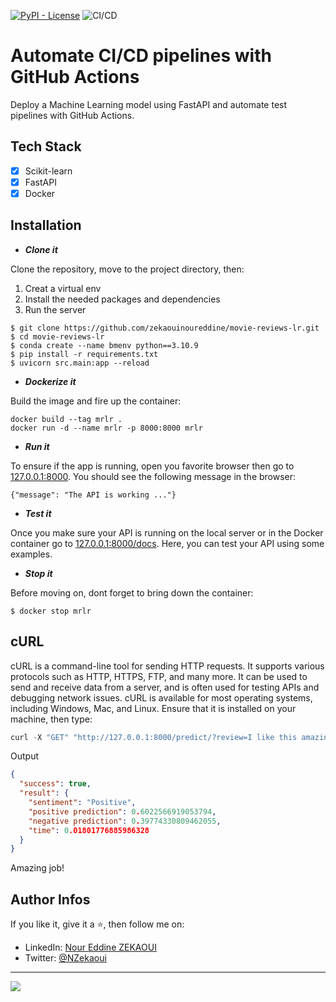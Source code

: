 [![PyPI - License](https://img.shields.io/badge/license-MIT-green.svg)](/LICENSE)
![CI/CD](https://github.com/DamZiobro/serverless-fastapi/workflows/CI/CD/badge.svg)

# Automate CI/CD pipelines with GitHub Actions
Deploy a Machine Learning model using FastAPI and automate test pipelines with GitHub Actions.

## Tech Stack
- [x] Scikit-learn
- [x] FastAPI
- [x] Docker

## Installation
* ***Clone it***

Clone the repository, move to the project directory, then:
  1. Creat a virtual env
  2. Install the needed packages and dependencies
  3. Run the server

```
$ git clone https://github.com/zekaouinoureddine/movie-reviews-lr.git
$ cd movie-reviews-lr
$ conda create --name bmenv python==3.10.9
$ pip install -r requirements.txt
$ uvicorn src.main:app --reload
```

* ***Dockerize it***

Build the image and fire up the container:
```
docker build --tag mrlr .
docker run -d --name mrlr -p 8000:8000 mrlr
```

* ***Run it***

To ensure if the app is running, open you favorite browser then go to [127.0.0.1:8000](http://127.0.0.1:8000/). You should see the following message in the browser:

```
{"message": "The API is working ..."}
```

* ***Test it***

Once you make sure your API is running on the local server or in the Docker container go to [127.0.0.1:8000/docs](http://127.0.0.1:8000/docs). Here, you can test your API using some examples.


* ***Stop it***

Before moving on, dont forget to bring down the container:

```
$ docker stop mrlr
```

## cURL
cURL is a command-line tool for sending HTTP requests. It supports various protocols such as HTTP, HTTPS, FTP, and many more. It can be used to send and receive data from a server, and is often used for testing APIs and debugging network issues. cURL is available for most operating systems, including Windows, Mac, and Linux. Ensure that it is installed on your machine, then type:

```c
curl -X "GET" "http://127.0.0.1:8000/predict/?review=I like this amazing movie" -H "accept: application/json"
```

Output

```JSON
{
  "success": true,
  "result": {
    "sentiment": "Positive",
    "positive prediction": 0.6022566919053794,
    "negative prediction": 0.39774330809462055,
    "time": 0.01801776885986328
  }
}
```

Amazing job!

## Author Infos

If you like it, give it a ⭐, then follow me on:
- LinkedIn: [Nour Eddine ZEKAOUI](https://www.linkedin.com/in/nour-eddine-zekaoui-ba43b1177/)
- Twitter: [@NZekaoui](https://twitter.com/NZekaoui)

---
[![](https://img.shields.io/badge/BACK%20TO-THE%20TOP-blue)](#automate-cicd-pipelines-with-github-actions)